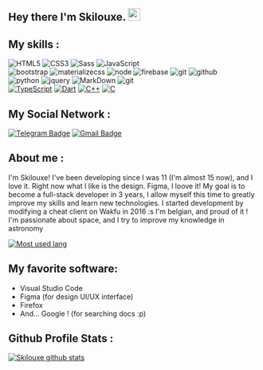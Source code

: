  <h2> Hey there I'm Skilouxe. <img src="https://github.com/souvikguria98/souvikguria98/blob/master/Hi.gif" width="25"></h2>

## My skills :

![HTML5](https://img.shields.io/badge/html%205-grey?style=for-the-badge&logo=html5&logoColor=white&labelColor=8E2DE2)
![CSS3](https://img.shields.io/badge/css%203-grey?style=for-the-badge&logo=css3&logoColor=white&labelColor=8E2DE2)
![Sass](https://img.shields.io/badge/sass-grey?style=for-the-badge&logo=sass&logoColor=white&labelColor=8E2DE2)
![JavaScript](https://img.shields.io/badge/-JavaScript-grey?style=for-the-badge&logo=javascript&logoColor=white&labelColor=8E2DE2)
<br>
![bootstrap](https://img.shields.io/badge/-bootstrap-grey?style=for-the-badge&logo=bootstrap&logoColor=white&labelColor=8E2DE2)
![materializecss](https://img.shields.io/badge/Materialize%20css-grey?style=for-the-badge&logo=google&logoColor=white&labelColor=8E2DE2)
![node](https://img.shields.io/badge/-node-grey?style=for-the-badge&logo=node.js&logoColor=white&labelColor=8E2DE2)
![firebase](https://img.shields.io/badge/-firebase-grey?style=for-the-badge&logo=firebase&logoColor=white&labelColor=8E2DE2)
![git](https://img.shields.io/badge/-git-grey?style=for-the-badge&logo=git&logoColor=white&labelColor=8E2DE2)
![github](https://img.shields.io/badge/-github-grey?style=for-the-badge&logo=github&logoColor=white&labelColor=8E2DE2)
<br>
![python](https://img.shields.io/badge/-python-grey?style=for-the-badge&logo=python&logoColor=white&labelColor=8E2DE2)
![jquery](https://img.shields.io/badge/-jquery-grey?style=for-the-badge&logo=jquery&logoColor=white&labelColor=8E2DE2)
![MarkDown](https://img.shields.io/badge/-Markdown-grey?style=for-the-badge&logo=Markdown&logoColor=white&labelColor=8E2DE2)
![git](https://img.shields.io/badge/-git-grey?style=for-the-badge&logo=git&logoColor=white&labelColor=8E2DE2)
<br>
[![TypeScript](https://img.shields.io/badge/-TypeScript-007ACC?style=flat-square&logo=typescript&link=OhSkilouxe/)](https://github.com/LuizCarlosAbbott/)
[![Dart](https://img.shields.io/badge/-Dart-0175C2?style=flat-square&logo=dart&link=https://github.com/OhSkilouxe/)](https://github.com/OhSkilouxe/)
[![C++](https://img.shields.io/badge/-C++-00599C?style=flat-square&logo=c++&link=https://github.com/OhSkilouxe/)](https://github.com/OhSkilouxe/)
[![C](https://img.shields.io/badge/-A8B9CC?style=flat-square&logo=c&logoColor=white&link=https://github.com/OhSkilouxe/)](https://github.com/OhSkilouxe/)

## My Social Network :
[![Telegram Badge](https://img.shields.io/badge/-Telegram-1ca0f1?style=flat-square&labelColor=1ca0f1&logo=telegram&logoColor=white&link=#)](https://t.me/luiz740)
[![Gmail Badge](https://img.shields.io/badge/-Gmail-c14438?style=flat-square&logo=Gmail&logoColor=white&link=mailto:skilouxe@gmail.com)](mailto:luiz7401@gmail.com)

## About me :
I'm Skilouxe! I've been developing since I was 11 (I'm almost 15 now), and I love it. Right now what I like is the design. Figma, I loove it!  My goal is to become a full-stack developer in 3 years, I allow myself this time to greatly improve my skills and learn new technologies. 
I started development by modifying a cheat client on Wakfu in 2016 :s 
I'm belgian, and proud of it ! I'm passionate about space, and I try to improve my knowledge in astronomy 

[![Most used lang](https://github-readme-stats.vercel.app/api/top-langs/?username=OhSkilouxe&layout=compact&text_color=daf7dc&bg_color=151515)](https://github.com/devSouvik/github-readme-stats)


## My favorite software:

- Visual Studio Code
- Figma (for design UI/UX interface)
- Firefox
- And... Google ! (for searching docs :p)

## Github Profile Stats :

[![Skilouxe github stats](https://github-readme-stats.vercel.app/api?username=OhSkilouxe&theme=blue-green)](https://github.com/OhSkilouxe)
